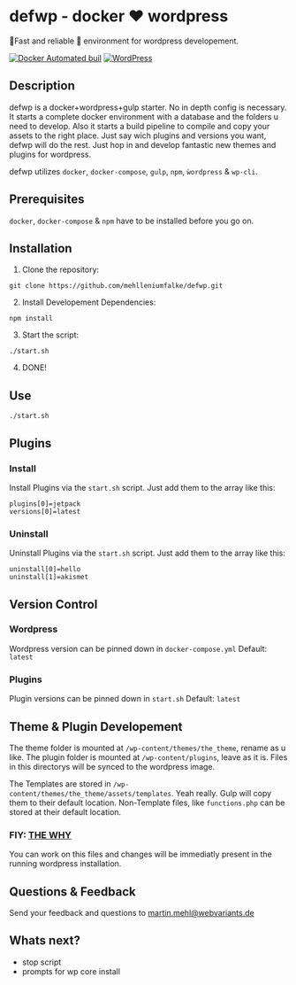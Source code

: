 # defwp - docker :heart: wordpress
:rocket:Fast and reliable :whale: environment for wordpress developement.

[![Docker Automated buil](https://img.shields.io/docker/automated/jrottenberg/ffmpeg.svg)]() [![WordPress](https://img.shields.io/wordpress/v/akismet.svg)]()

## Description
defwp is a docker+wordpress+gulp starter. No in depth config is necessary. It starts a
complete docker environment with a database and the folders u need to develop. Also it starts
a build pipeline to compile and copy your assets to the right place.
Just say wich plugins and versions you want, defwp will do the rest. Just hop in and
develop fantastic new themes and plugins for wordpress.

defwp utilizes `docker`, `docker-compose`, `gulp`, `npm`, `ẁordpress` & `wp-cli`.

## Prerequisites
`docker`, `docker-compose` & `npm` have to be installed before you go on.

## Installation
1. Clone the repository:
```
git clone https://github.com/mehlleniumfalke/defwp.git
```

2. Install Developement Dependencies:
```
npm install
```

3. Start the script:
```
./start.sh
```
4. DONE!

## Use
```
./start.sh
```

## Plugins
### Install
Install Plugins via the `start.sh` script. Just add them to the array like this:
```
plugins[0]=jetpack
versions[0]=latest
```

### Uninstall
Uninstall Plugins via the `start.sh` script. Just add them to the array like this:
```
uninstall[0]=hello
uninstall[1]=akismet
```


## Version Control
### Wordpress
Wordpress version can be pinned down in `docker-compose.yml`
Default: `latest`

### Plugins
Plugin versions can be pinned down in `start.sh`
Default: `latest`


## Theme & Plugin Developement

The theme folder is mounted at `/wp-content/themes/the_theme`, rename as u like.
The plugin folder is mounted at `/wp-content/plugins`, leave as it is.
Files in this directorys will be synced to the wordpress image.

The Templates are stored in `/wp-content/themes/the_theme/assets/templates`. Yeah really.
Gulp will copy them to their default location.
Non-Template files, like `functions.php` can be stored at their default location.

### FIY: [THE WHY](https://visible.vc/engineering/asset-pipeline-for-wordpress-theme-development/)

You can work on this files and changes will be immediatly present in the running wordpress installation.

## Questions & Feedback
Send your feedback and questions to martin.mehl@webvariants.de

## Whats next?
- stop script
- prompts for wp core install
